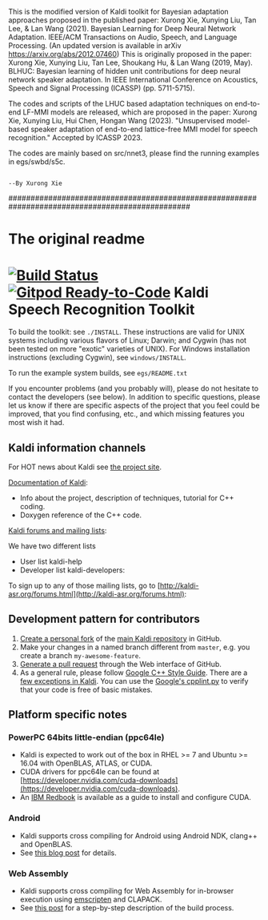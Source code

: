 This is the modified version of Kaldi toolkit for Bayesian adaptation approaches proposed in the published paper:
	Xurong Xie, Xunying Liu, Tan Lee, & Lan Wang (2021). Bayesian Learning for Deep Neural Network Adaptation. IEEE/ACM Transactions on Audio, Speech, and Language Processing. (An updated version is available in arXiv https://arxiv.org/abs/2012.07460)
This is originally proposed in the paper:
	Xurong Xie, Xunying Liu, Tan Lee, Shoukang Hu, & Lan Wang (2019, May). BLHUC: Bayesian learning of hidden unit contributions for deep neural network speaker adaptation. In IEEE International Conference on Acoustics, Speech and Signal Processing (ICASSP) (pp. 5711-5715).

The codes and scripts of the LHUC based adaptation techniques on end-to-end LF-MMI models are released, which are proposed in the paper:
	Xurong Xie, Xunying Liu, Hui Chen, Hongan Wang (2023). "Unsupervised model-based speaker adaptation of end-to-end lattice-free MMI model for speech recognition." Accepted by ICASSP 2023.

The codes are mainly based on src/nnet3, please find the running examples in egs/swbd/s5c.

                                                                           --By Xurong Xie
                                                                                             
#################################################################################################
# The original readme


[![Build Status](https://travis-ci.com/kaldi-asr/kaldi.svg?branch=master)](https://travis-ci.com/kaldi-asr/kaldi)
[![Gitpod Ready-to-Code](https://img.shields.io/badge/Gitpod-Ready--to--Code-blue?logo=gitpod)](https://gitpod.io/#https://github.com/kaldi-asr/kaldi) 
Kaldi Speech Recognition Toolkit
================================

To build the toolkit: see `./INSTALL`.  These instructions are valid for UNIX
systems including various flavors of Linux; Darwin; and Cygwin (has not been
tested on more "exotic" varieties of UNIX).  For Windows installation
instructions (excluding Cygwin), see `windows/INSTALL`.

To run the example system builds, see `egs/README.txt`

If you encounter problems (and you probably will), please do not hesitate to
contact the developers (see below). In addition to specific questions, please
let us know if there are specific aspects of the project that you feel could be
improved, that you find confusing, etc., and which missing features you most
wish it had.

Kaldi information channels
--------------------------

For HOT news about Kaldi see [the project site](http://kaldi-asr.org/).

[Documentation of Kaldi](http://kaldi-asr.org/doc/):
- Info about the project, description of techniques, tutorial for C++ coding.
- Doxygen reference of the C++ code.

[Kaldi forums and mailing lists](http://kaldi-asr.org/forums.html):

We have two different lists
- User list kaldi-help
- Developer list kaldi-developers:

To sign up to any of those mailing lists, go to
[http://kaldi-asr.org/forums.html](http://kaldi-asr.org/forums.html):


Development pattern for contributors
------------------------------------

1. [Create a personal fork](https://help.github.com/articles/fork-a-repo/)
   of the [main Kaldi repository](https://github.com/kaldi-asr/kaldi) in GitHub.
2. Make your changes in a named branch different from `master`, e.g. you create
   a branch `my-awesome-feature`.
3. [Generate a pull request](https://help.github.com/articles/creating-a-pull-request/)
   through the Web interface of GitHub.
4. As a general rule, please follow [Google C++ Style Guide](https://google.github.io/styleguide/cppguide.html).
   There are a [few exceptions in Kaldi](http://kaldi-asr.org/doc/style.html).
   You can use the [Google's cpplint.py](https://raw.githubusercontent.com/google/styleguide/gh-pages/cpplint/cpplint.py)
   to verify that your code is free of basic mistakes.

Platform specific notes
-----------------------

### PowerPC 64bits little-endian (ppc64le)

- Kaldi is expected to work out of the box in RHEL >= 7 and Ubuntu >= 16.04 with
  OpenBLAS, ATLAS, or CUDA.
- CUDA drivers for ppc64le can be found at [https://developer.nvidia.com/cuda-downloads](https://developer.nvidia.com/cuda-downloads).
- An [IBM Redbook](https://www.redbooks.ibm.com/abstracts/redp5169.html) is
  available as a guide to install and configure CUDA.

### Android

- Kaldi supports cross compiling for Android using Android NDK, clang++ and
  OpenBLAS.
- See [this blog post](http://jcsilva.github.io/2017/03/18/compile-kaldi-android/)
  for details.

### Web Assembly

- Kaldi supports cross compiling for Web Assembly for in-browser execution
  using [emscripten](https://emscripten.org/) and CLAPACK.
- See [this post](https://gitlab.inria.fr/kaldi.web/kaldi-wasm/-/wikis/build_details.md)
  for a step-by-step description of the build process.
